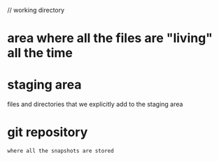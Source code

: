 // working directory
# area where all the files are "living" all the time

# staging area
  files and directories that we explicitly add to the staging area
  
 # git repository
    where all the snapshots are stored
  